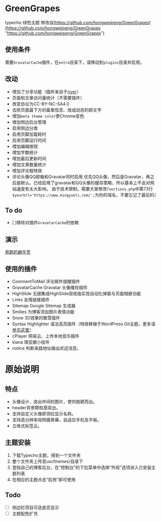 # GreenGrapes
typecho 绿色主题
修改自[https://github.com/hongweipeng/GreenGrapes](https://github.com/hongweipeng/GreenGrapes "https://github.com/hongweipeng/GreenGrapes")

## 使用条件 ##
需要`GravatarCache`插件，在`extra`目录下，请移动到`plugins`目录并启用。

## 改动 ##
* 增加了分享功能（插件来自于[river](https://github.com/revir/need-more-share2)）
* 页面和文章访问量统计（不需要插件）
* 改变协议为CC-BY-NC-SA4.0
* 去除页面最下方的备案信息、改成动态的颜文字
* 增加`meta theme color`使Chrome变色
* 增加侧边后台管理
* 启用侧边分类
* 启用页脚加载耗时
* 启用页脚运行时间
* 增加编辑按钮
* 增加字数统计
* 增加最后更新时间
* 增加文章数量统计
* 增加评论框特效
* 评论头像QQ邮箱和Gravatar同时启用
优先QQ头像，然后是Gravatar，再之后是默认。已经启用了gravatar和QQ头像的缓存策略，所以基本上不会对网站速度有太大影响。
由于技术限制，需要大家修改`functions.php`中第73行`$yourUrl='https://www.mingyueli.com/';`为你的域名，不要忘记了最后的`/`

## To do ##
- [ ]移除对插件`GravatarCache`的依赖

## 演示 ##
[奔跑的蜗牛壳](https://www.mingyueli.com)

## 使用的插件 ##
* CommentToMail		评论邮件提醒插件
* GravatarCache		Gravatar 头像缓存插件
* HighSlide		无缝集成HighSlide双核版实现自动化弹窗与页面相册功能
* Links		友情链接插件
* Sitemap		Google Sitemap 生成器
* Smilies		为博客添加图片表情功能
* Snow		3D效果的飘雪插件
* Syntax Highlighter		语法高亮插件（特效移植于WordPress Git主题，更多请[参见这里](https://github.com/BennyThink/Git-SyntaxHighlighter-For-Typecho)）
* cPlayer		网易云、上传本地音乐插件
* kiana		琪亚娜小挂件
* notice		判断来路地址输出欢迎消息。


原始说明
====
## 特点
* 头像设计，突出中间的图片，使你脱颖而出。
* header背景颗粒感突出。
* 支持自定义头像即测拉显示名称。
* 支持高分辨率视网膜屏幕，自适应手机及平板。
* 立体式标签云。

## 主题安装
1. 下载Typecho主题，得到一个文件夹
2. 整个文件夹上传至usr/themes/目录下
3. 登陆自己的博客后台，在“控制台”的下拉菜单中选择“外观”选项进入已安装主题列表
4. 在相应的主题点击“启用”即可使用

## Todo
- [ ] 侧边栏项目可选是否显示
- [ ] 主题配色扩充